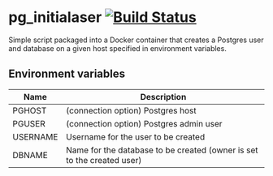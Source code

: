 # pg_initialaser [![Build Status](https://travis-ci.org/HackGT/pg_initialaser.svg?branch=master)](https://travis-ci.org/HackGT/pg_initialaser)

Simple script packaged into a Docker container that creates a Postgres user
and database on a given host specified in environment variables.

## Environment variables

| Name     | Description                                                            |
| ----     | -----------                                                            |
| PGHOST   | (connection option) Postgres host                                      |
| PGUSER   | (connection option) Postgres admin user                                |
| USERNAME | Username for the user to be created                                    |
| DBNAME   | Name for the database to be created (owner is set to the created user) |
